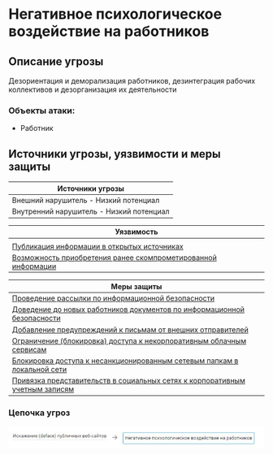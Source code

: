 # Негативное психологическое воздействие на работников

## Описание угрозы
Дезориентация и деморализация работников, дезинтеграция рабочих коллективов и дезорганизация их деятельности

### Объекты атаки:
+ Работник


## Источники угрозы, уязвимости и меры защиты
|Источники угрозы|
|-|
|Внешний нарушитель - Низкий потенциал|
|Внутренний нарушитель - Низкий потенциал|

|Уязвимость|
|--------|
||[Реагирование на мошеннические, фишинговые письма и сообщения](/vkr/vulnerabilities/page1)||
|[Публикация информации в открытых источниках](/vkr/vulnerabilities/page4)|
|[Возможность приобретения ранее скомпрометированной информации](/vkr/vulnerabilities/page5)|


|Меры защиты|
|--------|
|[Проведение рассылки по информационной безопасности](/vkr/measures/page35)|
|[Доведение до новых работников документов по информационной безопасности](/vkr/measures/page41)|
|[Добавление предупреждений к письмам от внешних отправителей](/vkr/measures/page5)|
|[Ограничение (блокировка) доступа к некорпоративным облачным сервисам](/vkr/measures/page13)|
|[Блокировка доступа к несанкционированным сетевым папкам в локальной сети](/vkr/measures/page14)|
|[Привязка представительств в социальных сетях к корпоративным учетным записям](/vkr/measures/page37)|


### Цепочка угроз
![Цепочка угроз](image/img13.JPG "Цепочка угроз")
